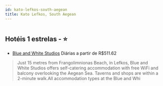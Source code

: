 ```yaml
---
id: kato-lefkos-south-aegean
title: Kato Lefkos, South Aegean
---
```


<center><img src="https://assets.cosmos-data.com/55/0022bb6d4b9ddb135cee8ed6a232fbe8/2976427.jpg" alt="" /></center>


## Hotéis 1 estrelas - ⭐️

-    [Blue and White Studios](https://www.hurb.com/hoteis/kato-lefkos/blue-and-white-studios-JNP-JP901964?cmp=18055) Diárias a partir de R$511.62
   > Just 15 metres from Frangolimnionas Beach, in Lefkos, Blue and White Studios offers self-catering accommodation with free WiFi and balcony overlooking the Aegean Sea. Taverns and shops are within a 2-minute walk.All accommodation types at the Blue and Whi
